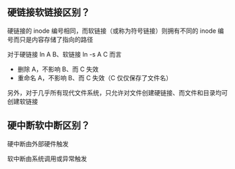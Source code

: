 ## 硬链接软链接区别？

硬链接的 inode 编号相同，而软链接（或称为符号链接）则拥有不同的 inode 编号而只是内容存储了指向的路径

对于硬链接 ln A B、软链接 ln -s A C 而言

- 删除 A，不影响 B、而 C 失效
- 重命名 A，不影响 B、而 C 失效（C 仅仅保存了文件名）

另外，对于几乎所有现代文件系统，只允许对文件创建硬链接、而文件和目录均可创建软链接

## 硬中断软中断区别？

硬中断由外部硬件触发

软中断由系统调用或异常触发

